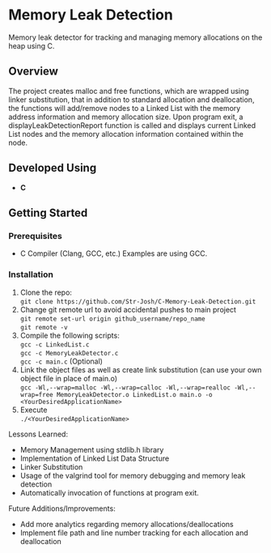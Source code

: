 # Memory Leak Detection
Memory leak detector for tracking and managing memory allocations on the heap using C.

## Overview
The project creates malloc and free functions, which are wrapped using linker substitution, that in addition to standard allocation and deallocation, the functions will add/remove nodes to a Linked List with the memory address information and memory allocation size. Upon program exit, a displayLeakDetectionReport function is called and displays current Linked List nodes and the memory allocation information contained within the node.

## Developed Using
* __C__

## Getting Started
### Prerequisites
* C Compiler (Clang, GCC, etc.) Examples are using GCC.

### Installation
1. Clone the repo: <br> `git clone https://github.com/Str-Josh/C-Memory-Leak-Detection.git`
2. Change git remote url to avoid accidental pushes to main project
<br>`git remote set-url origin github_username/repo_name`
<br>`git remote -v`
3. Compile the following scripts:
<br>`gcc -c LinkedList.c`
<br>`gcc -c MemoryLeakDetector.c`
<br>`gcc -c main.c` (Optional)
4. Link the object files as well as create link substitution (can use your own object file in place of main.o)
<br>`gcc -Wl,--wrap=malloc -Wl,--wrap=calloc -Wl,--wrap=realloc -Wl,--wrap=free MemoryLeakDetector.o LinkedList.o main.o -o <YourDesiredApplicationName>`
5. Execute <YourDesiredApplicationName>
<br>`./<YourDesiredApplicationName>`


Lessons Learned:
* Memory Management using stdlib.h library
* Implementation of Linked List Data Structure
* Linker Substitution
* Usage of the valgrind tool for memory debugging and memory leak detection
* Automatically invocation of functions at program exit.


Future Additions/Improvements:
* Add more analytics regarding memory allocations/deallocations
* Implement file path and line number tracking for each allocation and deallocation

